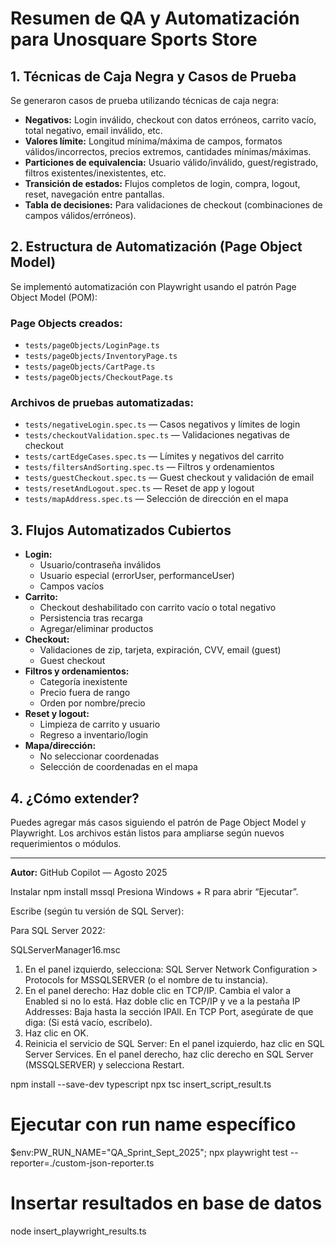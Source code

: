# Resumen de QA y Automatización para Unosquare Sports Store

## 1. Técnicas de Caja Negra y Casos de Prueba

Se generaron casos de prueba utilizando técnicas de caja negra:
- **Negativos:** Login inválido, checkout con datos erróneos, carrito vacío, total negativo, email inválido, etc.
- **Valores límite:** Longitud mínima/máxima de campos, formatos válidos/incorrectos, precios extremos, cantidades mínimas/máximas.
- **Particiones de equivalencia:** Usuario válido/inválido, guest/registrado, filtros existentes/inexistentes, etc.
- **Transición de estados:** Flujos completos de login, compra, logout, reset, navegación entre pantallas.
- **Tabla de decisiones:** Para validaciones de checkout (combinaciones de campos válidos/erróneos).

## 2. Estructura de Automatización (Page Object Model)

Se implementó automatización con Playwright usando el patrón Page Object Model (POM):

### Page Objects creados:
- `tests/pageObjects/LoginPage.ts`
- `tests/pageObjects/InventoryPage.ts`
- `tests/pageObjects/CartPage.ts`
- `tests/pageObjects/CheckoutPage.ts`

### Archivos de pruebas automatizadas:
- `tests/negativeLogin.spec.ts` — Casos negativos y límites de login
- `tests/checkoutValidation.spec.ts` — Validaciones negativas de checkout
- `tests/cartEdgeCases.spec.ts` — Límites y negativos del carrito
- `tests/filtersAndSorting.spec.ts` — Filtros y ordenamientos
- `tests/guestCheckout.spec.ts` — Guest checkout y validación de email
- `tests/resetAndLogout.spec.ts` — Reset de app y logout
- `tests/mapAddress.spec.ts` — Selección de dirección en el mapa

## 3. Flujos Automatizados Cubiertos

- **Login:**
  - Usuario/contraseña inválidos
  - Usuario especial (errorUser, performanceUser)
  - Campos vacíos
- **Carrito:**
  - Checkout deshabilitado con carrito vacío o total negativo
  - Persistencia tras recarga
  - Agregar/eliminar productos
- **Checkout:**
  - Validaciones de zip, tarjeta, expiración, CVV, email (guest)
  - Guest checkout
- **Filtros y ordenamientos:**
  - Categoría inexistente
  - Precio fuera de rango
  - Orden por nombre/precio
- **Reset y logout:**
  - Limpieza de carrito y usuario
  - Regreso a inventario/login
- **Mapa/dirección:**
  - No seleccionar coordenadas
  - Selección de coordenadas en el mapa

## 4. ¿Cómo extender?

Puedes agregar más casos siguiendo el patrón de Page Object Model y Playwright. Los archivos están listos para ampliarse según nuevos requerimientos o módulos.

---

**Autor:** GitHub Copilot — Agosto 2025

Instalar npm install mssql
Presiona Windows + R para abrir “Ejecutar”.

Escribe (según tu versión de SQL Server):

Para SQL Server 2022:

SQLServerManager16.msc

1. En el panel izquierdo, selecciona:
SQL Server Network Configuration > Protocols for MSSQLSERVER (o el nombre de tu instancia).
2. En el panel derecho:
Haz doble clic en TCP/IP.
Cambia el valor a Enabled si no lo está.
 Haz doble clic en TCP/IP y ve a la pestaña IP Addresses:
Baja hasta la sección IPAll.
En TCP Port, asegúrate de que diga:
(Si está vacío, escríbelo).
4. Haz clic en OK.
5. Reinicia el servicio de SQL Server:
En el panel izquierdo, haz clic en SQL Server Services.
En el panel derecho, haz clic derecho en SQL Server (MSSQLSERVER) y selecciona Restart.

npm install --save-dev typescript
npx tsc insert_script_result.ts


# Ejecutar con run name específico
$env:PW_RUN_NAME="QA_Sprint_Sept_2025"; npx playwright test --reporter=./custom-json-reporter.ts

# Insertar resultados en base de datos
node insert_playwright_results.ts